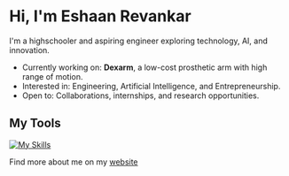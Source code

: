 # Hi, I'm Eshaan Revankar

I'm a highschooler and aspiring engineer exploring technology, AI, and innovation.

- Currently working on: **Dexarm**, a low-cost prosthetic arm with high range of motion.
- Interested in: Engineering, Artificial Intelligence, and Entrepreneurship.
- Open to: Collaborations, internships, and research opportunities.

## My Tools

[![My Skills](https://skillicons.dev/icons?i=js,html,css,arduino,cpp,ts,p5js,java,py,react,vite,flask,nodejs,firebase,npm)](https://skillicons.dev)

Find more about me on my [website](https://eshaanrev.github.io/)




